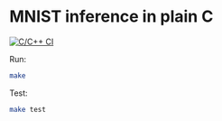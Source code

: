 # MNIST inference in plain C

[![C/C++ CI](https://github.com/simutisernestas/cmnist/actions/workflows/build.yml/badge.svg)](https://github.com/simutisernestas/cmnist/actions/workflows/build.yml)

Run:

```bash
make
```

Test:

```bash
make test
```
